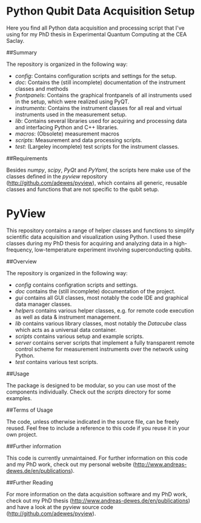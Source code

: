 Python Qubit Data Acquisition Setup
===================================

Here you find all Python data acquisition and processing script that I've using for my PhD thesis in Experimental Quantum Computing at the CEA Saclay.

##Summary

The repository is organized in the following way:

* *config*: Contains configuration scripts and settings for the setup.
* *doc*: Contains the (still incomplete) documentation of the instrument classes and methods
* *frontpanels*: Contains the graphical frontpanels of all instruments used in the setup, which were realized using PyQT.
* *instruments*: Contains the instrument classes for all real and virtual instruments used in the measurement setup.
* *lib*: Contains several libraries used for acquiring and processing data and interfacing Python and C++ libraries.
* *macros*: (Obsolete) measurement macros
* *scripts*: Measurement and data processing scripts.
* *test*: (Largeley incomplete) test scripts for the instrument classes.

##Requirements

Besides *numpy*, *scipy*, *PyQt* and *PyYaml*, the scripts here make use of the classes defined in the *pyview* repository (http://github.com/adewes/pyview), which contains all generic, reusable classes and functions that are not specific to the qubit setup.

PyView
======

This repository contains a range of helper classes and functions to simplify scientific data acquisition and visualization using Python.
I used these classes during my PhD thesis for acquiring and analyzing data in a high-frequency, low-temperature experiment involving superconducting qubits.

##Overview

The repository is organized in the following way:

* *config* contains configration scripts and settings.
* *doc* contains the (still incomplete) documentation of the project.
* *gui* contains all GUI classes, most notably the code IDE and graphical data manager classes.
* *helpers* contains various helper classes, e.g. for remote code execution as well as data & instrument management.
* *lib* contains various library classes, most notably the *Datacube* class which acts as a universal data container.
* *scripts* contains various setup and example scripts.
* *server* contains server scripts that implement a fully transparent remote control scheme for measurement instruments over the network using Python.
* *test* contains various test scripts. 

##Usage

The package is designed to be modular, so you can use most of the components individually. Check out the *scripts* directory for some examples.

##Terms of Usage

The code, unless otherwise indicated in the source file, can be freely reused. Feel free to include a reference to this code if you reuse it in your own project.

##Further information

This code is currently unmaintained. For further information on this code and my PhD work, check out my personal website (http://www.andreas-dewes.de/en/publications).

##Further Reading

For more information on the data acquisition software and my PhD work, check out my PhD thesis (http://www.andreas-dewes.de/en/publications) and have a look at the pyview source code (http://github.com/adewes/pyview). 

